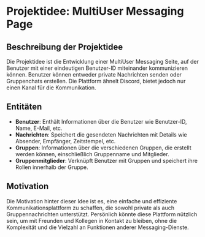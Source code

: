 # Projektidee: MultiUser Messaging Page

## Beschreibung der Projektidee

Die Projektidee ist die Entwicklung einer MultiUser Messaging Seite, auf der Benutzer mit einer eindeutigen Benutzer-ID miteinander kommunizieren können. Benutzer können entweder private Nachrichten senden oder Gruppenchats erstellen. Die Plattform ähnelt Discord, bietet jedoch nur einen Kanal für die Kommunikation.

## Entitäten

- **Benutzer**: Enthält Informationen über die Benutzer wie Benutzer-ID, Name, E-Mail, etc.
- **Nachrichten**: Speichert die gesendeten Nachrichten mit Details wie Absender, Empfänger, Zeitstempel, etc.
- **Gruppen**: Informationen über die verschiedenen Gruppen, die erstellt werden können, einschließlich Gruppenname und Mitglieder.
- **Gruppenmitglieder**: Verknüpft Benutzer mit Gruppen und speichert ihre Rollen innerhalb der Gruppe.

## Motivation

Die Motivation hinter dieser Idee ist es, eine einfache und effiziente Kommunikationsplattform zu schaffen, die sowohl private als auch Gruppennachrichten unterstützt. Persönlich könnte diese Plattform nützlich sein, um mit Freunden und Kollegen in Kontakt zu bleiben, ohne die Komplexität und die Vielzahl an Funktionen anderer Messaging-Dienste.
